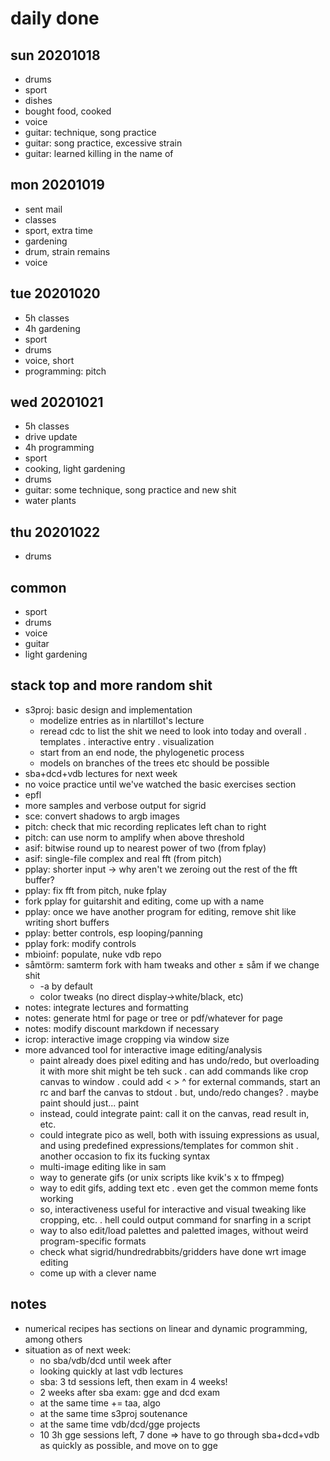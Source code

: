 # daily done

## sun 20201018

- drums
- sport
- dishes
- bought food, cooked
- voice
- guitar: technique, song practice
- guitar: song practice, excessive strain
- guitar: learned killing in the name of


## mon 20201019

- sent mail
- classes
- sport, extra time
- gardening
- drum, strain remains
- voice


## tue 20201020

- 5h classes
- 4h gardening
- sport
- drums
- voice, short
- programming: pitch


## wed 20201021

- 5h classes
- drive update
- 4h programming
- sport
- cooking, light gardening
- drums
- guitar: some technique, song practice and new shit
- water plants


## thu 20201022

- drums


## common

- sport
- drums
- voice
- guitar
- light gardening


## stack top and more random shit

- s3proj: basic design and implementation
	* modelize entries as in nlartillot's lecture
	* reread cdc to list the shit we need to look into today and overall
		. templates
		. interactive entry
		. visualization
	* start from an end node, the phylogenetic process
	* models on branches of the trees etc should be possible
- sba+dcd+vdb lectures for next week
- no voice practice until we've watched the basic exercises section
- epfl
- more samples and verbose output for sigrid
- sce: convert shadows to argb images
- pitch: check that mic recording replicates left chan to right
- pitch: can use norm to amplify when above threshold
- asif: bitwise round up to nearest power of two (from fplay)
- asif: single-file complex and real fft (from pitch)
- pplay: shorter input -> why aren't we zeroing out the rest of the fft buffer?
- pplay: fix fft from pitch, nuke fplay
- fork pplay for guitarshit and editing, come up with a name
- pplay: once we have another program for editing, remove shit like writing short buffers
- pplay: better controls, esp looping/panning
- pplay fork: modify controls
- mbioinf: populate, nuke vdb repo
- såmtörm: samterm fork with ham tweaks and other ± såm if we change shit
	* -a by default
	* color tweaks (no direct display->white/black, etc)
- notes: integrate lectures and formatting
- notes: generate html for page or tree or pdf/whatever for page
- notes: modify discount markdown if necessary
- icrop: interactive image cropping via window size
- more advanced tool for interactive image editing/analysis
	* paint already does pixel editing and has undo/redo,
	but overloading it with more shit might be teh suck
		. can add commands like crop canvas to window
		. could add < > ^ for external commands, start
		an rc and barf the canvas to stdout
		. but, undo/redo changes?
		. maybe paint should just... paint
	* instead, could integrate paint: call it on the canvas,
	read result in, etc.
	* could integrate pico as well, both with issuing expressions as usual,
	and using predefined expressions/templates for common shit
		. another occasion to fix its fucking syntax
	* multi-image editing like in sam
	* way to generate gifs (or unix scripts like kvik's x to ffmpeg)
	* way to edit gifs, adding text etc
		. even get the common meme fonts working
	* so, interactiveness useful for interactive and visual tweaking
	like cropping, etc.
		. hell could output command for snarfing in a script
	* way to also edit/load palettes and paletted images, without
	weird program-specific formats
	* check what sigrid/hundredrabbits/gridders have done wrt image editing
	* come up with a clever name

## notes

- numerical recipes has sections on linear and dynamic programming,
among others
- situation as of next week:
	* no sba/vdb/dcd until week after
	* looking quickly at last vdb lectures
	* sba: 3 td sessions left, then exam in 4 weeks!
	* 2 weeks after sba exam: gge and dcd exam
	* at the same time += taa, algo
	* at the same time s3proj soutenance
	* at the same time vdb/dcd/gge projects
	* 10 3h gge sessions left, 7 done
	⇒ have to go through sba+dcd+vdb as quickly as possible,
	and move on to gge
